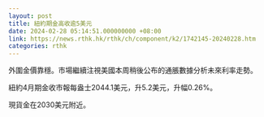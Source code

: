 ```yaml
---
layout: post
title: 紐約期金高收逾5美元
date: 2024-02-28 05:14:51.000000000 +08:00
link: https://news.rthk.hk/rthk/ch/component/k2/1742145-20240228.htm
categories: rthk
---
```


外圍金價靠穩。市場繼續注視美國本周稍後公布的通脹數據分析未來利率走勢。

紐約4月期金收市報每盎士2044.1美元，升5.2美元，升幅0.26%。

現貨金在2030美元附近。
